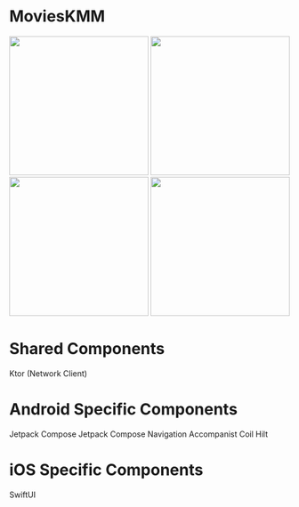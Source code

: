 # MoviesKMM


<div align="center">
  <img src="https://user-images.githubusercontent.com/7644709/147856032-5bd196ea-2b8f-4a8b-b211-ca7d45be9cf1.png" width="250px" /> 
  <img src="https://user-images.githubusercontent.com/7644709/147856053-aef5eac7-ccbc-4994-bd30-9fe7636bfdd3.png" width="250px" />  
  <img src="https://user-images.githubusercontent.com/7644709/147856061-67053e8e-cd6f-4efe-98d5-f2974079b678.png" width="250px" />  
 <img src="https://user-images.githubusercontent.com/7644709/147856072-a0ee4235-c613-478b-bee8-8cebea3e67cb.png" width="250px" />  
</div>


# Shared Components
   Ktor (Network Client)

# Android Specific Components
   Jetpack Compose
   Jetpack Compose Navigation
   Accompanist Coil
   Hilt
# iOS Specific Components
   SwiftUI
